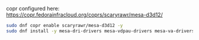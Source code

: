 copr configured here: https://copr.fedorainfracloud.org/coprs/scaryrawr/mesa-d3d12/

```sh
sudo dnf copr enable scaryrawr/mesa-d3d12 -y
sudo dnf install -y mesa-dri-drivers mesa-vdpau-drivers mesa-va-drivers
```
